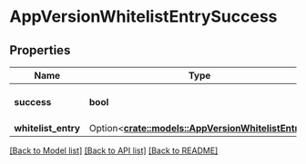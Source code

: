 # AppVersionWhitelistEntrySuccess

## Properties

Name | Type | Description | Notes
------------ | ------------- | ------------- | -------------
**success** | **bool** | if the operation succeed | 
**whitelist_entry** | Option<[**crate::models::AppVersionWhitelistEntry**](AppVersionWhitelistEntry.md)> |  | [optional]

[[Back to Model list]](../README.md#documentation-for-models) [[Back to API list]](../README.md#documentation-for-api-endpoints) [[Back to README]](../README.md)



